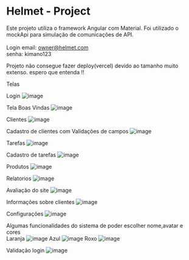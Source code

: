 # Helmet - Project
Este projeto utiliza o framework Angular com Material.
Foi utilizado o mockApi para simulação de comunicações de API.</br></br>
Login
email: owner@helmet.com </br> senha: kimano123 </br>

Projeto não consegue fazer deploy(vercel) devido ao tamanho muito extenso. espero que entenda !!

Telas

Login 
![image](https://github.com/UniRVFasoft/Helmet-Project/assets/75391803/e485e956-3fbc-4c59-8469-3320afa3bd05)

Tela Boas Vindas
![image](https://github.com/UniRVFasoft/Helmet-Project/assets/75391803/27b07d04-6203-497b-b44d-3daaf50979cb)

Clientes
![image](https://github.com/UniRVFasoft/Helmet-Project/assets/75391803/8fb52df9-d699-4bfc-8ee4-f9d9d3b596f2)

Cadastro de clientes com Validações de campos
![image](https://github.com/UniRVFasoft/Helmet-Project/assets/75391803/1c2e9e1b-63d6-4bcb-91de-b9ed1de07114)

Tarefas
![image](https://github.com/UniRVFasoft/Helmet-Project/assets/75391803/a8db5835-5b8f-4827-a8a8-cf7c27b3cbd1)

Cadastro de tarefas
![image](https://github.com/UniRVFasoft/Helmet-Project/assets/75391803/99a2f93e-00f8-49c8-b99f-a75074d2c35a)

Produtos
![image](https://github.com/UniRVFasoft/Helmet-Project/assets/75391803/f70cd16d-dee0-4378-858a-8db4f5e4b65c)

Relatorios
![image](https://github.com/UniRVFasoft/Helmet-Project/assets/75391803/83b28d99-94b3-4f64-b326-6480b80c808c)

Avaliação do site
![image](https://github.com/UniRVFasoft/Helmet-Project/assets/75391803/b340e950-60e2-4464-8571-c11b4f5bf22c)

Informações sobre clientes
![image](https://github.com/UniRVFasoft/Helmet-Project/assets/75391803/6611fda6-472d-44a0-90ba-af0f8fb126e1)

Configurações
![image](https://github.com/UniRVFasoft/Helmet-Project/assets/75391803/8468158f-1aa1-4f84-957e-85c16a80ac84)

Algumas funcionalidades do sistema de poder escolher nome,avatar e cores </br>
Laranja
![image](https://github.com/UniRVFasoft/Helmet-Project/assets/75391803/beecb8a5-7b5c-4a2d-9dd5-1966de377cd7)
Azul
![image](https://github.com/UniRVFasoft/Helmet-Project/assets/75391803/44bd1de9-a134-47ab-987e-914ad677d880)
Roxo
![image](https://github.com/UniRVFasoft/Helmet-Project/assets/75391803/aa3a8963-d158-4eeb-9115-b84c588ba1df)

Validação login 
![image](https://github.com/UniRVFasoft/Helmet-Project/assets/75391803/c8a57cf5-0b99-4bdc-8709-a000f961af67)





















